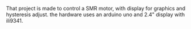 That project is made to control a SMR motor, with display for graphics and hysteresis adjust.
the hardware uses an arduino uno and 2.4" display with ili9341.
